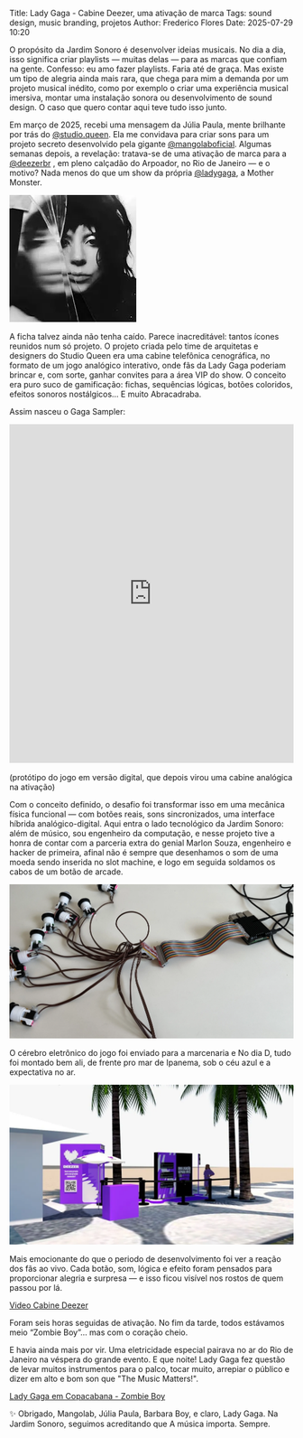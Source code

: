 Title: Lady Gaga - Cabine Deezer, uma ativação de marca
Tags: sound design, music branding, projetos
Author: Frederico Flores
Date: 2025-07-29 10:20



O propósito da Jardim Sonoro é desenvolver ideias musicais. No dia a dia, isso significa criar playlists — muitas delas — para as marcas que confiam na gente. Confesso: eu amo fazer playlists. Faria até de graça. Mas existe um tipo de alegria ainda mais rara, que chega para mim a demanda por um projeto musical inédito, como por exemplo o criar uma experiência musical imersiva, montar uma instalação sonora ou desenvolvimento de sound design.
O caso que quero contar aqui teve tudo isso junto.


Em março de 2025, recebi uma mensagem da Júlia Paula, mente brilhante por trás do [@studio.queen](https://www.instagram.com/studio.queen). Ela me convidava para criar sons para um projeto secreto desenvolvido pela gigante [@mangolaboficial](https://www.instagram.com/mangolaboficial). Algumas semanas depois, a revelação: tratava-se de uma ativação de marca para a [@deezerbr](https://www.instagram.com/deezerbr) , em pleno calçadão do Arpoador, no Rio de Janeiro — e o motivo? Nada menos do que um show da própria [@ladygaga](https://www.instagram.com/ladygaga), a Mother Monster.

![Lady Gaga](../img/gaga.webp)

A ficha talvez ainda não tenha caído. Parece inacreditável: tantos ícones reunidos num só projeto. 
O projeto criada pelo time de arquitetas e designers do Studio Queen era uma cabine telefônica cenográfica, no formato de um jogo analógico interativo, onde fãs da Lady Gaga poderiam brincar e, com sorte, ganhar convites para a área VIP do show. O conceito era puro suco de gamificação: fichas, sequências lógicas, botões coloridos, efeitos sonoros nostálgicos… E muito Abracadraba.

Assim nasceu o Gaga Sampler:

<iframe
  src="https://jardimsonoro.com/gagasampler"
  width="100%"
  height="600"
  style="border:0;"
  allowfullscreen
  loading="lazy"
  title="Jardim Sonoro - Gagasampler"
></iframe>



(protótipo do jogo em versão digital, que depois virou uma cabine analógica na ativação)

Com o conceito definido, o desafio foi transformar isso em uma mecânica física funcional — com botões reais, sons sincronizados, uma interface híbrida analógico-digital. Aqui entra o lado tecnológico da Jardim Sonoro: além de músico, sou engenheiro da computação, e nesse projeto tive a honra de contar com a parceria extra do genial Marlon Souza, engenheiro e hacker de primeira, afinal não é sempre que desenhamos o som de uma moeda sendo inserida no slot machine, e logo em seguida soldamos os cabos de um botão de arcade.

![Interface Analogica Digital](../img/raspi.webp)

O cérebro eletrônico do jogo foi enviado para a marcenaria e No dia D, tudo foi montado bem ali, de frente pro mar de Ipanema, sob o céu azul e a expectativa no ar.

![Cabine Deezer](../img/cabinedeezer.webp)

Mais emocionante do que o periodo de desenvolvimento  foi ver a reação dos fãs ao vivo. Cada botão, som, lógica e efeito foram pensados para proporcionar alegria e surpresa — e isso ficou visível nos rostos de quem passou por lá.



[Video Cabine Deezer](https://www.instagram.com/reel/DJPQnaaObF6)

Foram seis horas seguidas de ativação. No fim da tarde, todos estávamos meio “Zombie Boy”… mas com o coração cheio.

E havia ainda mais por vir. Uma eletricidade especial pairava no ar do Rio de Janeiro na véspera do grande evento. E que noite! Lady Gaga fez questão de levar muitos instrumentos para o palco, tocar muito, arrepiar o público e dizer em alto e bom son que "The Music Matters!".


[Lady Gaga em Copacabana - Zombie Boy](https://www.youtube.com/watch?v=zLKOawrVFjI)


✨ Obrigado, Mangolab, Júlia Paula, Barbara Boy, e claro, Lady Gaga.
Na Jardim Sonoro, seguimos acreditando que A música importa. Sempre.










